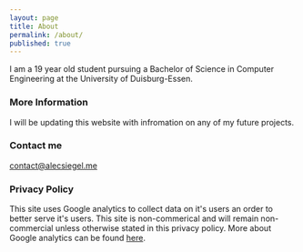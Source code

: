 ```yaml
---
layout: page
title: About
permalink: /about/
published: true
---
```


I am a 19 year old student pursuing a Bachelor of Science in Computer Engineering at the University of Duisburg-Essen.   

### More Information

I will be updating this website with infromation on any of my future projects.

### Contact me

[contact@alecsiegel.me](mailto:contact@alecsiegel.me)

### Privacy Policy
This site uses Google analytics to collect data on it's users an order to better serve it's users. This site is non-commerical and will remain non-commercial unless otherwise stated in this privacy policy. More about Google analytics can be found [here](www.google.com/policies/privacy/partners/).
